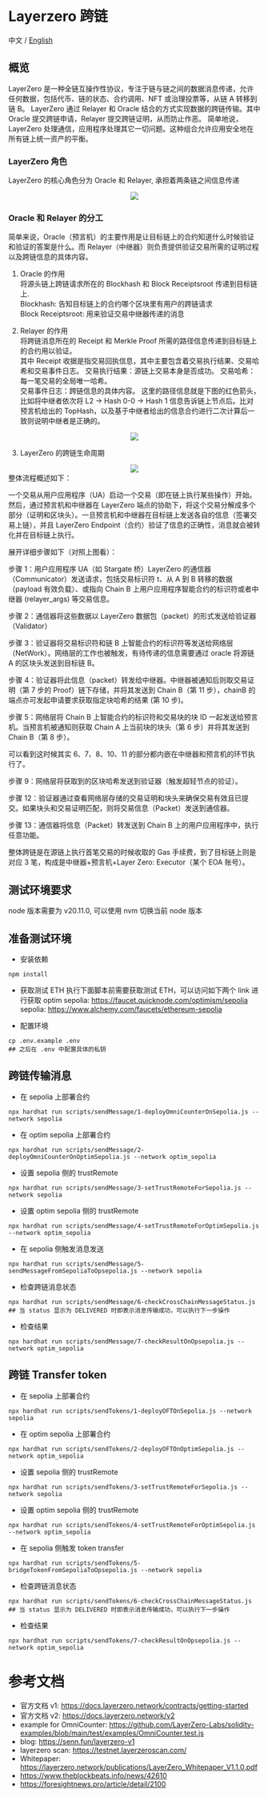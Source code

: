 # Layerzero 跨链
中文 / [English](./README.md)  

## 概览 
LayerZero 是一种全链互操作性协议，专注于链与链之间的数据消息传递，允许任何数据，包括代币、链的状态、合约调用、NFT 或治理投票等，从链 A 转移到链 B。
LayerZero 通过 Relayer 和 Oracle 结合的方式实现数据的跨链传输。其中 Oracle 提交跨链申请，Relayer 提交跨链证明，从而防止作恶。
简单地说，LayerZero 处理通信，应用程序处理其它一切问题。这种组合允许应用安全地在所有链上统一资产的平衡。

### LayerZero 角色  
LayerZero 的核心角色分为 Oracle 和 Relayer, 承担着两条链之间信息传递  
<center><img src="https://github.com/yingjingyang/Imgs-for-tasks-01/blob/main/basic-task/task-80/LayerZero_Layout.png?raw=true" /></center>  

### Oracle 和 Relayer 的分工  
简单来说，Oracle（预言机）的主要作用是让目标链上的合约知道什么时候验证和验证的答案是什么。而 Relayer（中继器）则负责提供验证交易所需的证明过程以及跨链信息的具体内容。

1. Oracle 的作用  
将源头链上跨链请求所在的 Blockhash 和 Block Receiptsroot 传递到目标链上.  
Blockhash: 告知目标链上的合约哪个区块里有用户的跨链请求  
Block Receiptsroot: 用来验证交易中继器传递的消息  

2. Relayer 的作用  
将跨链消息所在的 Receipt 和 Merkle Proof 所需的路径信息传递到目标链上的合约用以验证。  
其中 Receipt 收据是指交易回执信息，其中主要包含着交易执行结果、交易哈希和交易事件日志。 
交易执行结果：源链上交易本身是否成功。 
交易哈希：每一笔交易的全局唯一哈希。  
交易事件日志：跨链信息的具体内容。 
这里的路径信息就是下图的红色箭头，比如将中继者依次将 L2 -> Hash 0-0 -> Hash 1 信息告诉链上节点后。比对预言机给出的 TopHash，以及基于中继者给出的信息合约进行二次计算后一致则说明中继者是正确的。
<center><img src="https://github.com/yingjingyang/Imgs-for-tasks-01/blob/main/basic-task/task-80/Oracle_Merkle_proof.png?raw=true" /></center> 

3. LayerZero 的跨链生命周期   

<center><img src="https://github.com/yingjingyang/Imgs-for-tasks-01/blob/main/basic-task/task-80/LayerZero_LifeCycle.png?raw=true" /></center> 
整体流程概述如下：

一个交易从用户应用程序（UA）启动一个交易（即在链上执行某些操作）开始。然后，通过预言机和中继器在 LayerZero 端点的协助下，将这个交易分解成多个部分（证明和区块头）。一旦预言机和中继器在目标链上发送各自的信息（签署交易上链），并且 LayerZero Endpoint（合约）验证了信息的正确性，消息就会被转化并在目标链上执行。

展开详细步骤如下（对照上图看）：

步骤 1：用户应用程序 UA（如 Stargate 桥）LayerZero 的通信器（Communicator）发送请求，包括交易标识符 t、从 A 到 B 转移的数据（payload 有效负载）、或指向 Chain B 上用户应用程序智能合约的标识符或者中继器 (relayer_args) 等交易信息。

步骤 2：通信器将这些数据以 LayerZero 数据包（packet）的形式发送给验证器（Validator）

步骤 3：验证器将交易标识符和链 B 上智能合约的标识符等发送给网络层（NetWork）。网络层的工作也被触发，有待传递的信息需要通过 oracle 将源链 A 的区块头发送到目标链 B。

步骤 4：验证器将此信息（packet）转发给中继器。中继器被通知后则取交易证明（第 7 步的 Proof）链下存储，并将其发送到 Chain B（第 11 步），chainB 的端点亦可发起申请要求获取指定块哈希的结果 (第 10 步)。

步骤 5：网络层将 Chain B 上智能合约的标识符和交易块的块 ID 一起发送给预言机。当预言机被通知则获取 Chain A 上当前块的块头（第 6 步）并将其发送到 Chain B（第 8 步）。

可以看到这时候其实 6、7、8、10、11 的部分都内嵌在中继器和预言机的环节执行了。

步骤 9：网络层将获取到的区块哈希发送到验证器（触发超轻节点的验证）。

步骤 12：验证器通过查看网络层存储的交易证明和块头来确保交易有效且已提交。如果块头和交易证明匹配，则将交易信息（Packet）发送到通信器。

步骤 13：通信器将信息（Packet）转发送到 Chain B 上的用户应用程序中，执行任意功能。

整体跨链是在源链上执行首笔交易的时候收取的 Gas 手续费，到了目标链上则是对应 3 笔，构成是中继器+预言机+Layer Zero: Executor（某个 EOA 账号）。 

## 测试环境要求  
node 版本需要为 v20.11.0, 可以使用 nvm 切换当前 node 版本

## 准备测试环境  
- 安装依赖  
```
npm install
```

- 获取测试 ETH 
执行下面脚本前需要获取测试 ETH，可以访问如下两个 link 进行获取 
optim sepolia: https://faucet.quicknode.com/optimism/sepolia
sepolia: https://www.alchemy.com/faucets/ethereum-sepolia

- 配置环境  
```
cp .env.example .env
## 之后在 .env 中配置具体的私钥
```

## 跨链传输消息     
- 在 sepolia 上部署合约   
```
npx hardhat run scripts/sendMessage/1-deployOmniCounterOnSepolia.js --network sepolia
```

- 在 optim sepolia 上部署合约      
```
npx hardhat run scripts/sendMessage/2-deployOmniCounterOnOptimSepolia.js --network optim_sepolia
```

- 设置 sepolia 侧的 trustRemote   
```
npx hardhat run scripts/sendMessage/3-setTrustRemoteForSepolia.js --network sepolia
```

- 设置 optim sepolia 侧的 trustRemote    
```
npx hardhat run scripts/sendMessage/4-setTrustRemoteForOptimSepolia.js --network optim_sepolia
```

- 在 sepolia 侧触发消息发送    
```
npx hardhat run scripts/sendMessage/5-sendMessageFromSepoliaToOpsepolia.js --network sepolia
```

- 检查跨链消息状态     
```
npx hardhat run scripts/sendMessage/6-checkCrossChainMessageStatus.js
## 当 status 显示为 DELIVERED 时即表示消息传输成功，可以执行下一步操作
```

- 检查结果    
```
npx hardhat run scripts/sendMessage/7-checkResultOnOpsepolia.js --network optim_sepolia
```


## 跨链 Transfer token 
- 在 sepolia 上部署合约   
```
npx hardhat run scripts/sendTokens/1-deployOFTOnSepolia.js --network sepolia
```

- 在 optim sepolia 上部署合约      
```
npx hardhat run scripts/sendTokens/2-deployOFTOnOptimSepolia.js --network optim_sepolia
```

- 设置 sepolia 侧的 trustRemote   
```
npx hardhat run scripts/sendTokens/3-setTrustRemoteForSepolia.js --network sepolia
```

- 设置 optim sepolia 侧的 trustRemote    
```
npx hardhat run scripts/sendTokens/4-setTrustRemoteForOptimSepolia.js --network optim_sepolia
```

- 在 sepolia 侧触发 token transfer    
```
npx hardhat run scripts/sendTokens/5-bridgeTokenFromSepoliaToOpsepolia.js --network sepolia
```

- 检查跨链消息状态     
```
npx hardhat run scripts/sendTokens/6-checkCrossChainMessageStatus.js
## 当 status 显示为 DELIVERED 时即表示消息传输成功，可以执行下一步操作
```

- 检查结果    
```
npx hardhat run scripts/sendTokens/7-checkResultOnOpsepolia.js --network optim_sepolia
```


# 参考文档 
- 官方文档 v1: https://docs.layerzero.network/contracts/getting-started
- 官方文档 v2: https://docs.layerzero.network/v2
- example for OmniCounter: https://github.com/LayerZero-Labs/solidity-examples/blob/main/test/examples/OmniCounter.test.js  
- blog: https://senn.fun/layerzero-v1  
- layerzero scan: https://testnet.layerzeroscan.com/  
- Whitepaper: https://layerzero.network/publications/LayerZero_Whitepaper_V1.1.0.pdf  
- https://www.theblockbeats.info/news/42610    
- https://foresightnews.pro/article/detail/2100   
